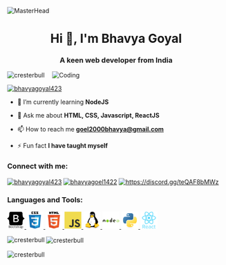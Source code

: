 ![MasterHead](https://i.pinimg.com/originals/87/f3/f1/87f3f1425b217691da645e97dbb50d55.gif)
<h1 align="center">Hi 👋, I'm Bhavya Goyal</h1>
<h3 align="center">A keen web developer from India</h3>
<img align="right" alt="Coding" width="400" src="https://i.giphy.com/media/Ll22OhMLAlVDb8UQWe/giphy.webp"/>

<p align="left"> <img src="https://komarev.com/ghpvc/?username=cresterbull&label=Profile%20views&color=0e75b6&style=flat" alt="cresterbull" /> </p>

<p align="left"> <a href="https://twitter.com/bhavyagoyal423" target="blank"><img src="https://img.shields.io/twitter/follow/bhavyagoyal423?logo=twitter&style=for-the-badge" alt="bhavyagoyal423" /></a> </p>

- 🌱 I’m currently learning **NodeJS**

- 💬 Ask me about **HTML, CSS, Javascript, ReactJS**

- 📫 How to reach me **goel2000bhavya@gmail.com**

- ⚡ Fun fact **I have taught myself**

<h3 align="left">Connect with me:</h3>
<p align="left">
<a href="https://twitter.com/bhavyagoyal423" target="blank"><img align="center" src="https://raw.githubusercontent.com/rahuldkjain/github-profile-readme-generator/master/src/images/icons/Social/twitter.svg" alt="bhavyagoyal423" height="30" width="40" /></a>
<a href="https://instagram.com/bhavyagoel1422" target="blank"><img align="center" src="https://raw.githubusercontent.com/rahuldkjain/github-profile-readme-generator/master/src/images/icons/Social/instagram.svg" alt="bhavyagoel1422" height="30" width="40" /></a>
<a href="https://discord.gg/https://discord.gg/teQAF8bMWz" target="blank"><img align="center" src="https://raw.githubusercontent.com/rahuldkjain/github-profile-readme-generator/master/src/images/icons/Social/discord.svg" alt="https://discord.gg/teQAF8bMWz" height="30" width="40" /></a>
</p>

<h3 align="left">Languages and Tools:</h3>
<p align="left"> <a href="https://getbootstrap.com" target="_blank" rel="noreferrer"> <img src="https://raw.githubusercontent.com/devicons/devicon/master/icons/bootstrap/bootstrap-plain-wordmark.svg" alt="bootstrap" width="40" height="40"/> </a> <a href="https://www.w3schools.com/css/" target="_blank" rel="noreferrer"> <img src="https://raw.githubusercontent.com/devicons/devicon/master/icons/css3/css3-original-wordmark.svg" alt="css3" width="40" height="40"/> </a> <a href="https://www.w3.org/html/" target="_blank" rel="noreferrer"> <img src="https://raw.githubusercontent.com/devicons/devicon/master/icons/html5/html5-original-wordmark.svg" alt="html5" width="40" height="40"/> </a> <a href="https://developer.mozilla.org/en-US/docs/Web/JavaScript" target="_blank" rel="noreferrer"> <img src="https://raw.githubusercontent.com/devicons/devicon/master/icons/javascript/javascript-original.svg" alt="javascript" width="40" height="40"/> </a> <a href="https://www.linux.org/" target="_blank" rel="noreferrer"> <img src="https://raw.githubusercontent.com/devicons/devicon/master/icons/linux/linux-original.svg" alt="linux" width="40" height="40"/> </a> <a href="https://nodejs.org" target="_blank" rel="noreferrer"> <img src="https://raw.githubusercontent.com/devicons/devicon/master/icons/nodejs/nodejs-original-wordmark.svg" alt="nodejs" width="40" height="40"/> </a> <a href="https://www.python.org" target="_blank" rel="noreferrer"> <img src="https://raw.githubusercontent.com/devicons/devicon/master/icons/python/python-original.svg" alt="python" width="40" height="40"/> </a> <a href="https://reactjs.org/" target="_blank" rel="noreferrer"> <img src="https://raw.githubusercontent.com/devicons/devicon/master/icons/react/react-original-wordmark.svg" alt="react" width="40" height="40"/> </a> </p>

<p><img align="left" src="https://github-readme-stats.vercel.app/api/top-langs?username=cresterbull&show_icons=true&locale=en&layout=compact" alt="cresterbull" /></p>

<p>&nbsp;<img align="center" src="https://github-readme-stats.vercel.app/api?username=cresterbull&show_icons=true&locale=en" alt="cresterbull" /></p>

<p><img align="center" src="https://github-readme-streak-stats.herokuapp.com/?user=cresterbull&" alt="cresterbull" /></p>
